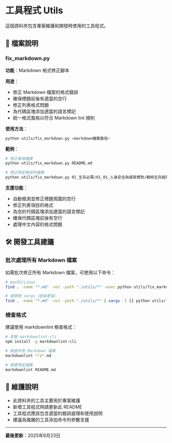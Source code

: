 # 工具程式 Utils

這個資料夾包含專案維護和開發時使用的工具程式。

## 📁 檔案說明

### fix_markdown.py

**功能**：Markdown 格式修正腳本

**用途**：

- 修正 Markdown 檔案的格式錯誤
- 確保標題前後有適當的空行
- 修正列表格式問題
- 為代碼區塊添加適當的語言標記
- 統一格式風格以符合 Markdown lint 規則

**使用方法**：

```bash
python utils/fix_markdown.py <markdown檔案路徑>
```

**範例**：

```bash
# 修正單個檔案
python utils/fix_markdown.py README.md

# 修正特定路徑的檔案
python utils/fix_markdown.py 01_生存必需/01_01_人身安全與威脅應對/戰時生存經驗指南.md
```

**支援功能**：

- 自動檢測並修正標題周圍的空行
- 修正列表項目的格式
- 為空的代碼區塊添加適當的語言標記
- 確保代碼區塊前後有空行
- 處理中文內容的格式問題

## 🛠️ 開發工具建議

### 批次處理所有 Markdown 檔案

如需批次修正所有 Markdown 檔案，可使用以下命令：

```bash
# macOS/Linux
find . -name "*.md" -not -path "./utils/*" -exec python utils/fix_markdown.py {} \;

# 或使用 xargs（效率更高）
find . -name "*.md" -not -path "./utils/*" | xargs -I {} python utils/fix_markdown.py {}
```

### 檢查格式

建議使用 markdownlint 檢查格式：

```bash
# 安裝 markdownlint-cli
npm install -g markdownlint-cli

# 檢查所有 Markdown 檔案
markdownlint **/*.md

# 檢查特定檔案
markdownlint README.md
```

## 📝 維護說明

- 此資料夾的工具主要用於專案維護
- 新增工具程式時請更新此 README
- 工具程式應該包含適當的錯誤處理和使用說明
- 建議為複雜的工具添加命令列參數支援

---

**最後更新**：2025年6月23日

